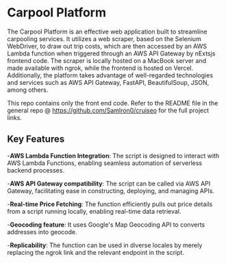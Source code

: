 # Carpool Platform

The Carpool Platform is an effective web application built to streamline carpooling services. It utilizes a web scraper, based on the Selenium WebDriver, to draw out trip costs, which are then accessed by an AWS Lambda function when triggered through an AWS API Gateway by nExtsjs frontend code. The scraper is locally hosted on a MacBook server and made available with ngrok, while the frontend is hosted on Vercel. Additionally, the platform takes advantage of well-regarded technologies and services such as AWS API Gateway, FastAPI, BeautifulSoup, JSON, among others.

This repo contains only the front end code. Refer to the README file in the general repo @ https://github.com/SamIron0/cruiseo for the full project links.

## Key Features

-**AWS Lambda Function Integration**: The script is designed to interact with AWS Lambda Functions, enabling seamless automation of serverless backend processes.

-**AWS API Gateway compatibility**: The script can be called via AWS API Gateway, facilitating ease in constructing, deploying, and managing APIs.

-**Real-time Price Fetching**: The function efficiently pulls out price details from a script running locally, enabling real-time data retrieval.

-**Geocoding feature**: It uses Google's Map Geocoding API to converts addresses into geocode.

-**Replicability**: The function can be used in diverse locales by merely replacing the ngrok link and the relevant endpoint in the script.



